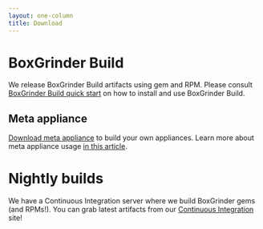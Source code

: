 ```yaml
---
layout: one-column
title: Download
---
```


# BoxGrinder Build

We release BoxGrinder Build artifacts using gem and RPM. Please consult [BoxGrinder Build quick start][bgbuild_quick_start] on how to install and use BoxGrinder Build.

## Meta appliance

[Download meta appliance][meta_download] to build your own appliances. Learn more about meta appliance usage [in this article][bgbuild_meta_appliance].

# Nightly builds

We have a Continuous Integration server where we build BoxGrinder gems (and RPMs!). You can grab latest artifacts from our [Continuous Integration][ci] site!

[meta_download]: /download/boxgrinder-build-meta-appliance
[bgbuild_quick_start]: /tutorials/boxgrinder-build-quick-start
[bgbuild_meta_appliance]: /tutorials/boxgrinder-build-meta-appliance
[ci]: http://ci.stormgrind.org/project.html?projectId=project2&tab=projectOverview&guest=1
